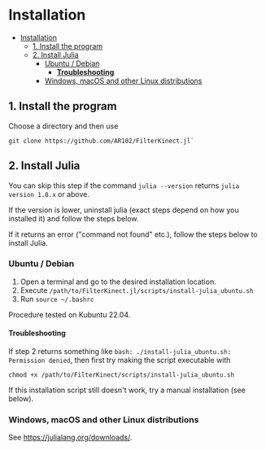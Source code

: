 # Installation

- [Installation](#installation)
  - [1. Install the program](#1-install-the-program)
  - [2. Install Julia](#2-install-julia)
    - [Ubuntu / Debian](#ubuntu--debian)
      - [**Troubleshooting**](#troubleshooting)
    - [Windows, macOS and other Linux distributions](#windows-macos-and-other-linux-distributions)

## 1. Install the program

Choose a directory and then use 

```
git clone https://github.com/AR102/FilterKinect.jl`
```

## 2. Install Julia
You can skip this step if the command `julia --version` returns `julia
version 1.8.x` or above. 

If the version is lower, uninstall julia (exact steps depend on how you
installed it) and follow the steps below.

If it returns an error ("command not found" etc.), follow the steps below to
install Julia.

### Ubuntu / Debian

1. Open a terminal and go to the desired installation location.
2. Execute `/path/to/FilterKinect.jl/scripts/install-julia_ubuntu.sh`
3. Run `source ~/.bashrc`

Procedure tested on Kubuntu 22.04.

#### **Troubleshooting**

If step 2 returns something like `bash: ./install-julia_ubuntu.sh: Permission
denied`, then first try making the script executable with 

```chmod +x /path/to/FilterKinect/scripts/install-julia_ubuntu.sh```

If this installation script still doesn't work, try a manual installation (see
below).

### Windows, macOS and other Linux distributions

See https://julialang.org/downloads/.
